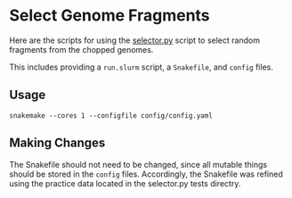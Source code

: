 # Select Genome Fragments

Here are the scripts for using the [selector.py](https://github.com/schackartk/challenging-phage-finders/tree/main/src/data_selection) script to select random fragments from the chopped genomes.

This includes providing a `run.slurm` script, a `Snakefile`, and `config` files.

## Usage

```
snakemake --cores 1 --configfile config/config.yaml
```

## Making Changes

The Snakefile should not need to be changed, since all mutable things should be stored in the `config` files. Accordingly, the Snakefile was refined using the practice data located in the selector.py tests directry.

